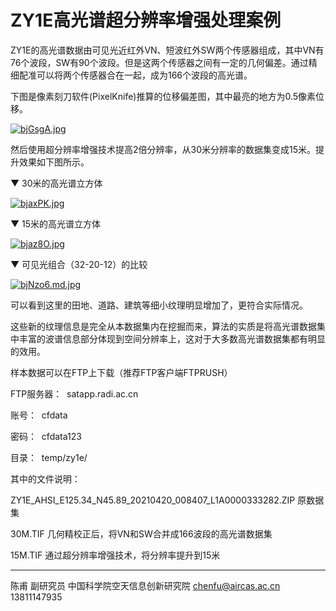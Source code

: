 # ZY1E高光谱超分辨率增强处理案例

ZY1E的高光谱数据由可见光近红外VN、短波红外SW两个传感器组成，其中VN有76个波段，SW有90个波段。但是这两个传感器之间有一定的几何偏差。通过精细配准可以将两个传感器合在一起，成为166个波段的高光谱。

下图是像素刻刀软件(PixelKnife)推算的位移偏差图，其中最亮的地方为0.5像素位移。



[![bjGsgA.jpg](https://s1.ax1x.com/2022/03/15/bjGsgA.jpg)](https://imgtu.com/i/bjGsgA)



然后使用超分辨率增强技术提高2倍分辨率，从30米分辨率的数据集变成15米。提升效果如下图所示。

▼ 30米的高光谱立方体

[![bjaxPK.jpg](https://s1.ax1x.com/2022/03/15/bjaxPK.jpg)](https://imgtu.com/i/bjaxPK)

▼ 15米的高光谱立方体

[![bjaz8O.jpg](https://s1.ax1x.com/2022/03/15/bjaz8O.jpg)](https://imgtu.com/i/bjaz8O)

▼ 可见光组合（32-20-12）的比较

[![bjNzo6.md.jpg](https://s1.ax1x.com/2022/03/15/bjNzo6.md.jpg)](https://imgtu.com/i/bjNzo6)



可以看到这里的田地、道路、建筑等细小纹理明显增加了，更符合实际情况。

这些新的纹理信息是完全从本数据集内在挖掘而来，算法的实质是将高光谱数据集中丰富的波谱信息部分体现到空间分辨率上，这对于大多数高光谱数据集都有明显的效用。

样本数据可以在FTP上下载（推荐FTP客户端FTPRUSH）

FTP服务器：  satapp.radi.ac.cn

账号：  cfdata

密码：  cfdata123

目录：  temp/zy1e/

其中的文件说明：

ZY1E_AHSI_E125.34_N45.89_20210420_008407_L1A0000333282.ZIP 原数据集

30M.TIF 几何精校正后，将VN和SW合并成166波段的高光谱数据集

15M.TIF 通过超分辨率增强技术，将分辨率提升到15米

---

陈甫 副研究员
中国科学院空天信息创新研究院
chenfu@aircas.ac.cn
13811147935